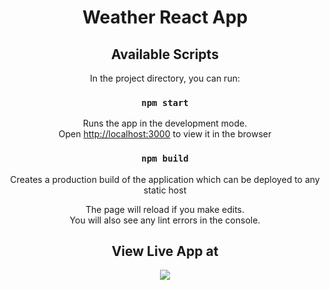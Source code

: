 <div align="center">

# Weather React App 

## Available Scripts

In the project directory, you can run:

### `npm start`

Runs the app in the development mode.<br>
Open [http://localhost:3000](http://localhost:3000) to view it in the browser

### `npm build`

Creates a production build of the application which can be deployed to any static host

The page will reload if you make edits.<br>
You will also see any lint errors in the console.

## View Live App at 

<a href="https://arokianivin09.github.io/weather-react-app/"><img src="https://cdn.iconscout.com/icon/free/png-256/github-45-434165.png"></a>

